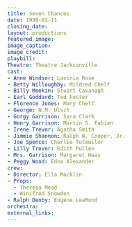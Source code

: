 ```yaml
---
title: Seven Chances
date: 1930-03-11
closing_date:
layout: productions
featured_image:
image_caption:
image_credit:
playbill:
Theatre: Theatre Jacksonville
cast:
- Anne Windsor: Lavinia Rose
- Betty Willoughby: Mildred Chelf
- Billy Meekin: Stuart Cavanagh
- Earl Goddard: Ted Foster
- Florence Jones: Mary Chelf
- George: N.M. Ulsch
- Gorgy Garrison: Sara Clark
- Henry Garrison: Martin S. Fabian
- Irene Trevor: Agatha Smith
- Jimmie Shannon: Ralph W. Cooper, Jr.
- Joe Spence: Charlie Tutewiler
- Lilly Trevor: Edith Pullen
- Mrs. Garrison: Margaret Haas
- Peggy Wood: Edna Alexander
crew:
- Director: Ella Macklin
- Props:
  - Theresa Mead
  - Winifred Snowden
- Ralph Denby: Eugene LeaMond
orchestra:
external_links:
---
```

